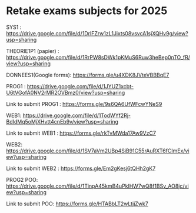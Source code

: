 # Retake exams subjects for 2025

SYS1 : <https://drive.google.com/file/d/1DrlFZrw1zL1Jixts08vsvcA1sjXQHv9g/view?usp=sharing>

THEORIE1P1 (papier) : <https://drive.google.com/file/d/1RrPW8sDWk1pKMuS6Ruw3heBep0nTO_fR/view?usp=sharing>

DONNEES1(Google forms): <https://forms.gle/u4XDK8JVteVBBBqE7>

PROG1 : <https://drive.google.com/file/d/1JYUZ1xcbt-U6tVGofA0NV2rMR2OVBmz0/view?usp=sharing>

Link to submit PROG1 : <https://forms.gle/9s6QA6UfWFcwYNeS9>

WEB1: <https://drive.google.com/file/d/1TodWYf2Rj-BdIdMq5oMjXHvtt4cnEb9v/view?usp=sharing>

Link to submit WEB1 : <https://forms.gle/rkTvMWda17Aw9VzC7>

WEB2: <https://drive.google.com/file/d/1SV7aVm2UBp4SiB91C55rAuRXT6fCImEx/view?usp=sharing>

Link to submit WEB2 : <https://forms.gle/Em2gKesj6tQHh2gK7>

PROG2 POO: <https://drive.google.com/file/d/1TinpA45kmB4uPklHW7wQ8f1BSv_AO8jc/view?usp=sharing>

Link to submit POO: <https://forms.gle/HTABbLT2wLtjjZwk7>
